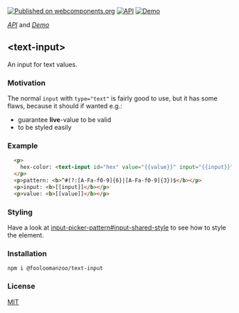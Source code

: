 [![Published on webcomponents.org](https://img.shields.io/badge/webcomponents.org-published-blue.svg)](https://www.webcomponents.org/element/fooloomanzoo/text-input)
[![API](https://img.shields.io/badge/API-available-green.svg)](https://www.webcomponents.org/element/fooloomanzoo/text-input/elements/text-input)
[![Demo](https://img.shields.io/badge/demo-available-red.svg)](https://www.webcomponents.org/element/fooloomanzoo/text-input/demo/demo/index.html)

_[API](https://fooloomanzoo.github.io/text-input/components/text-input/#/elements/text-input)_ and
_[Demo](https://fooloomanzoo.github.io/text-input/components/text-input/#/elements/text-input/demos/demo/index.html)_

## \<text-input\>

An input for text values.

### Motivation

The normal `input` with `type="text"` is fairly good to use, but it has some flaws, because it should if wanted e.g.:

* guarantee **live**-value to be valid
* to be styled easily

### Example

<!--
```
<custom-element-demo>
  <template>
    <script src="../webcomponentsjs/webcomponents-lite.js"></script>

    <link rel="import" href="text-input.html">
    <dom-bind>
      <template is="dom-bind">
        <custom-style>
          <style is="custom-style">
            #hex {
              --text-input-allign: center;
              --text-input: {
                color: #111;
                padding: 0.5em;
                border-radius: 0.5em;
                border-color: #ddd;
                border-style: dotted;
                transition: background-color 250ms ease-in-out;
              };
              --text-input-focus: {
                border-color: #555;
                border-style: solid;
                background: rgba(0, 0, 0, 0.15);
              };
              --text-input-placeholder: {
                color: #492020;
              };
              --text-input-invalid: {
                background: rgba(255, 0, 0, 0.15);
                border-color: #999;
                border-style: dashed;
              };
            }
          </style>
        </custom-style>

        <next-code-block></next-code-block>
      </template>
    </dom-bind>
  </template>
</custom-element-demo>
```
-->
```html
  <p>
    hex-color: <text-input id="hex" value="{{value}}" input="{{input}}" default="#111" required pattern="^#(?:[A-Fa-f0-9]{6}|[A-Fa-f0-9]{3})$" size="7" maxlength="7" minlength="4"></text-input>
  </p>
  <p>pattern: <b>^#(?:[A-Fa-f0-9]{6}|[A-Fa-f0-9]{3})$</b></p>
  <p>input: <b>[[input]]</b></p>
  <p>value: <b>[[value]]</b></p>
```

### Styling
Have a look at [input-picker-pattern#input-shared-style](https://github.com/fooloomanzoo/input-picker-pattern#input-shared-style) to see how to style the element.

### Installation
```
npm i @fooloomanzoo/text-input
```

### License
[MIT](https://github.com/fooloomanzoo/text-input/blob/master/LICENSE.txt)
